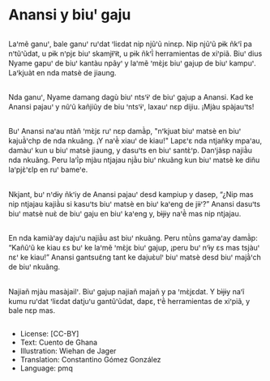 # Anansi y biuꞌ gaju

##
Laꞌmẽ ganuꞌ, bale ganuꞌ ruꞌdat ꞌliɛdat nip njũꞌũ ninɛp. Nip njũꞌũ pɨk ñkꞌĩ pa nꞌtũꞌũdat, u pɨk nꞌpjɛ biuꞌ skamjɨ̃ꞌɨ̃t, u pɨk ñkꞌĩ̀ herramientas de xiꞌpiã. Biuꞌ dius Nyame gapuꞌ de biuꞌ kantàu npãyꞌ y laꞌmẽ ꞌmɛ̀jɛ biuꞌ gajup de biuꞌ kampuꞌ. Laꞌkjuàt en nda matsè de jiaung.

##
Nda ganuꞌ, Nyame damang dagù biuꞌ ntsꞌɨꞌ de biuꞌ gajup a Anansi. Kad ke Anansi pajauꞌ y nũꞌũ kañjiũy de biu ꞌntsꞌɨꞌ, laxauꞌ nɛp dijiu. ¡Mjàu spàjauꞌts!

##
Buꞌ Anansi naꞌau ntàñ ꞌmɛ̀jɛ ruꞌ nɛp damã̀p, "nꞌkjuat biuꞌ matsè en biuꞌ kajuã̀ꞌchp de nda nkuãng. ¡Y naꞌẽ̀ xiauꞌ de kiau!" Lapɛꞌɛ nda ntjañky mpaꞌau, damàuꞌ kun u biuꞌ matsè jiaung, y dasuꞌts en biuꞌ santɛ̀ꞌp. Danꞌjãsp najiã̀u nda nkuãng. Peru laꞌĩ̀p mjàu ntjajau njã̀u biuꞌ nkuãng kun biuꞌ matsè ke diñu laꞌpjɛ̀ꞌɛlp en ruꞌ bameꞌe.

##
Nkjant, buꞌ nꞌdɨy ñkꞌiy de Anansi pajauꞌ desd kampiup y dasep, “¿Nip mas nip ntjajau kajiã̀u si kasuꞌts biuꞌ matsè en biuꞌ kaꞌeng de jiɨꞌ?” Anansi dasuꞌts biuꞌ matsè nuɛ̀ de biuꞌ gaju en biuꞌ kaꞌeng y, bɨ̀jɨy naꞌẽ̀ mas nip ntjajau.

##
En nda kamiàꞌay dajuꞌu najiã̀u ast biuꞌ nkuãng. Peru ntũ̀ns gamaꞌay damã̀p: “Kañũꞌũ ke kiau ɛs buꞌ ke laꞌmẽ ꞌmɛ̀jɛ biuꞌ gajup, ¡peru buꞌ nꞌɨ̀y ɛs mas tsjàuꞌ nɛꞌ ke kiau!” Anansi gantsuɛ̃ng tant ke dajuɛ̀ulꞌ biuꞌ matsè desd biuꞌ majã̀ꞌch de biuꞌ nkuãng.

##
Najiañ mjàu masàjailꞌ. Biuꞌ gajup najiañ majañ y pa ꞌmɛ̀jɛdat. Y bɨ̀jɨy naꞌĩ kumu ruꞌdat ꞌliɛdat datjuꞌu gantũꞌũdat, dapɛ, tꞌẽ̀ herramientas de xiꞌpiã, y bale nɛp mas.

##
* License: [CC-BY]
* Text: Cuento de Ghana
* Illustration: Wiehan de Jager
* Translation: Constantino Gómez González
* Language: pmq
